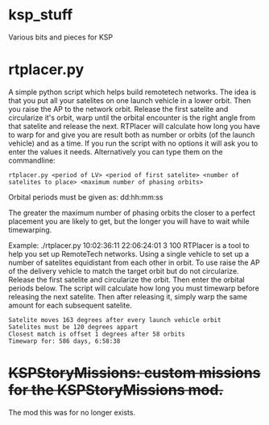 ksp_stuff
=========

Various bits and pieces for KSP


rtplacer.py
===========
A simple python script which helps build remotetech networks. 
The idea is that you put all your satelites on one launch vehicle 
in a lower orbit. Then you raise the AP to the network orbit.
Release the first satelite and circularize it's orbit,
warp until the orbital encounter is the right angle from that 
satelite and release the next.
RTPlacer will calculate how long you have to warp for and give
you are result both as number or orbits (of the launch vehicle)
and as a time.
If you run the script with no options it will ask you to enter
the values it needs. Alternatively you can type them on the 
commandline:

`rtplacer.py <period of LV> <period of first satelite> <number of satelites to place> <maximum number of phasing orbits>`

Orbital periods must be given as: dd:hh:mm:ss

The greater the maximum number of phasing orbits the closer to a perfect placement you are likely to get, but the longer
you will have to wait while timewarping.

Example:
    ./rtplacer.py 10:02:36:11 22:06:24:01 3 100
    RTPlacer is a tool to help you set up RemoteTech networks.
    Using a single vehicle to set up a number of satelites equidistant from each other in orbit.
    To use raise the AP of the delivery vehicle to match the target orbit but do not circularize.
    Release the first satelite and circularize the orbit. Then enter the orbital periods below.
    The script will calculate how long you must timewarp before releasing the next satelite.
    Then after releasing it, simply warp the same amount for each subsequent satelite.


    Satelite moves 163 degrees after every launch vehicle orbit
    Satelites must be 120 degrees appart
    Closest match is offset 1 degrees after 58 orbits
    Timewarp for: 586 days, 6:58:38


~~KSPStoryMissions: custom missions for the KSPStoryMissions mod.~~
===================================================================
The mod this was for no longer exists. 

